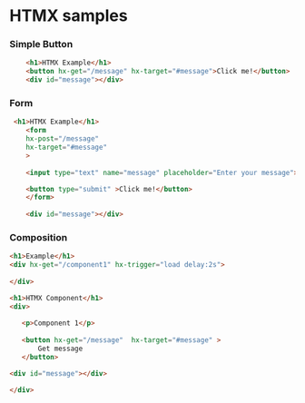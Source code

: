 # HTMX samples


### Simple Button

```html
    <h1>HTMX Example</h1>
    <button hx-get="/message" hx-target="#message">Click me!</button>
    <div id="message"></div>
```    

### Form

```html
 <h1>HTMX Example</h1>
    <form
    hx-post="/message" 
    hx-target="#message"
    >
        
    <input type="text" name="message" placeholder="Enter your message">

    <button type="submit" >Click me!</button>
    </form>
    
    <div id="message"></div>
```

### Composition

```html
<h1>Example</h1>
<div hx-get="/component1" hx-trigger="load delay:2s">
   
</div>
```

```html
<h1>HTMX Component</h1>
<div>
    
   <p>Component 1</p>
   
   <button hx-get="/message"  hx-target="#message" >
       Get message
   </button>

<div id="message"></div>

</div>
```